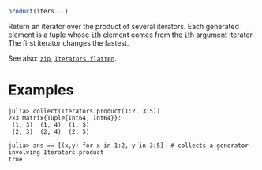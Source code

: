 ```julia
product(iters...)
```

Return an iterator over the product of several iterators. Each generated element is a tuple whose `i`th element comes from the `i`th argument iterator. The first iterator changes the fastest.

See also: [`zip`](@ref), [`Iterators.flatten`](@ref).

# Examples

```jldoctest
julia> collect(Iterators.product(1:2, 3:5))
2×3 Matrix{Tuple{Int64, Int64}}:
 (1, 3)  (1, 4)  (1, 5)
 (2, 3)  (2, 4)  (2, 5)

julia> ans == [(x,y) for x in 1:2, y in 3:5]  # collects a generator involving Iterators.product
true
```
